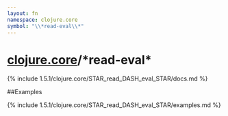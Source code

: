 ```yaml
---
layout: fn
namespace: clojure.core
symbol: "\\*read-eval\\*"
---
```


# [clojure.core](../)/\*read-eval\*

{% include 1.5.1/clojure.core/STAR_read_DASH_eval_STAR/docs.md %}

##Examples

{% include 1.5.1/clojure.core/STAR_read_DASH_eval_STAR/examples.md %}

